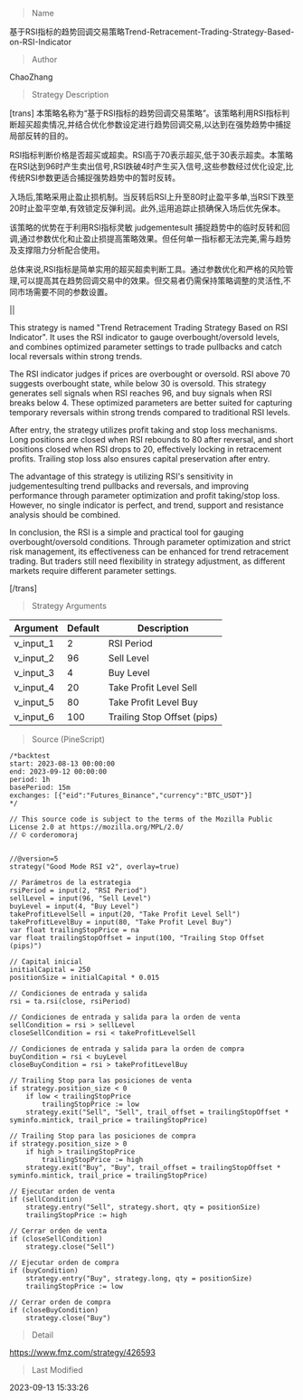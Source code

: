 
> Name

基于RSI指标的趋势回调交易策略Trend-Retracement-Trading-Strategy-Based-on-RSI-Indicator

> Author

ChaoZhang

> Strategy Description



[trans]
本策略名称为“基于RSI指标的趋势回调交易策略”。该策略利用RSI指标判断超买超卖情况,并结合优化参数设定进行趋势回调交易,以达到在强势趋势中捕捉局部反转的目的。

RSI指标判断价格是否超买或超卖。RSI高于70表示超买,低于30表示超卖。本策略在RSI达到96时产生卖出信号,RSI跌破4时产生买入信号,这些参数经过优化设定,比传统RSI参数更适合捕捉强势趋势中的暂时反转。 

入场后,策略采用止盈止损机制。当反转后RSI上升至80时止盈平多单,当RSI下跌至20时止盈平空单,有效锁定反弹利润。此外,运用追踪止损确保入场后优先保本。

该策略的优势在于利用RSI指标灵敏 judgementesult 捕捉趋势中的临时反转和回调,通过参数优化和止盈止损提高策略效果。但任何单一指标都无法完美,需与趋势及支撑阻力分析配合使用。

总体来说,RSI指标是简单实用的超买超卖判断工具。通过参数优化和严格的风险管理,可以提高其在趋势回调交易中的效果。但交易者仍需保持策略调整的灵活性,不同市场需要不同的参数设置。

||



This strategy is named "Trend Retracement Trading Strategy Based on RSI Indicator". It uses the RSI indicator to gauge overbought/oversold levels, and combines optimized parameter settings to trade pullbacks and catch local reversals within strong trends.

The RSI indicator judges if prices are overbought or oversold. RSI above 70 suggests overbought state, while below 30 is oversold. This strategy generates sell signals when RSI reaches 96, and buy signals when RSI breaks below 4. These optimized parameters are better suited for capturing temporary reversals within strong trends compared to traditional RSI levels.

After entry, the strategy utilizes profit taking and stop loss mechanisms. Long positions are closed when RSI rebounds to 80 after reversal, and short positions closed when RSI drops to 20, effectively locking in retracement profits. Trailing stop loss also ensures capital preservation after entry.

The advantage of this strategy is utilizing RSI's sensitivity in judgementesulting trend pullbacks and reversals, and improving performance through parameter optimization and profit taking/stop loss. However, no single indicator is perfect, and trend, support and resistance analysis should be combined.

In conclusion, the RSI is a simple and practical tool for gauging overbought/oversold conditions. Through parameter optimization and strict risk management, its effectiveness can be enhanced for trend retracement trading. But traders still need flexibility in strategy adjustment, as different markets require different parameter settings.

[/trans]

> Strategy Arguments



|Argument|Default|Description|
|----|----|----|
|v_input_1|2|RSI Period|
|v_input_2|96|Sell Level|
|v_input_3|4|Buy Level|
|v_input_4|20|Take Profit Level Sell|
|v_input_5|80|Take Profit Level Buy|
|v_input_6|100|Trailing Stop Offset (pips)|


> Source (PineScript)

``` pinescript
/*backtest
start: 2023-08-13 00:00:00
end: 2023-09-12 00:00:00
period: 1h
basePeriod: 15m
exchanges: [{"eid":"Futures_Binance","currency":"BTC_USDT"}]
*/

// This source code is subject to the terms of the Mozilla Public License 2.0 at https://mozilla.org/MPL/2.0/
// © corderomoraj


//@version=5
strategy("Good Mode RSI v2", overlay=true)

// Parámetros de la estrategia
rsiPeriod = input(2, "RSI Period")
sellLevel = input(96, "Sell Level")
buyLevel = input(4, "Buy Level")
takeProfitLevelSell = input(20, "Take Profit Level Sell")
takeProfitLevelBuy = input(80, "Take Profit Level Buy")
var float trailingStopPrice = na
var float trailingStopOffset = input(100, "Trailing Stop Offset (pips)")

// Capital inicial
initialCapital = 250
positionSize = initialCapital * 0.015

// Condiciones de entrada y salida
rsi = ta.rsi(close, rsiPeriod)

// Condiciones de entrada y salida para la orden de venta
sellCondition = rsi > sellLevel
closeSellCondition = rsi < takeProfitLevelSell

// Condiciones de entrada y salida para la orden de compra
buyCondition = rsi < buyLevel
closeBuyCondition = rsi > takeProfitLevelBuy

// Trailing Stop para las posiciones de venta
if strategy.position_size < 0
    if low < trailingStopPrice
        trailingStopPrice := low
    strategy.exit("Sell", "Sell", trail_offset = trailingStopOffset * syminfo.mintick, trail_price = trailingStopPrice)

// Trailing Stop para las posiciones de compra
if strategy.position_size > 0
    if high > trailingStopPrice
        trailingStopPrice := high
    strategy.exit("Buy", "Buy", trail_offset = trailingStopOffset * syminfo.mintick, trail_price = trailingStopPrice)

// Ejecutar orden de venta
if (sellCondition)
    strategy.entry("Sell", strategy.short, qty = positionSize)
    trailingStopPrice := high

// Cerrar orden de venta
if (closeSellCondition)
    strategy.close("Sell")

// Ejecutar orden de compra
if (buyCondition)
    strategy.entry("Buy", strategy.long, qty = positionSize)
    trailingStopPrice := low

// Cerrar orden de compra
if (closeBuyCondition)
    strategy.close("Buy")

```

> Detail

https://www.fmz.com/strategy/426593

> Last Modified

2023-09-13 15:33:26
